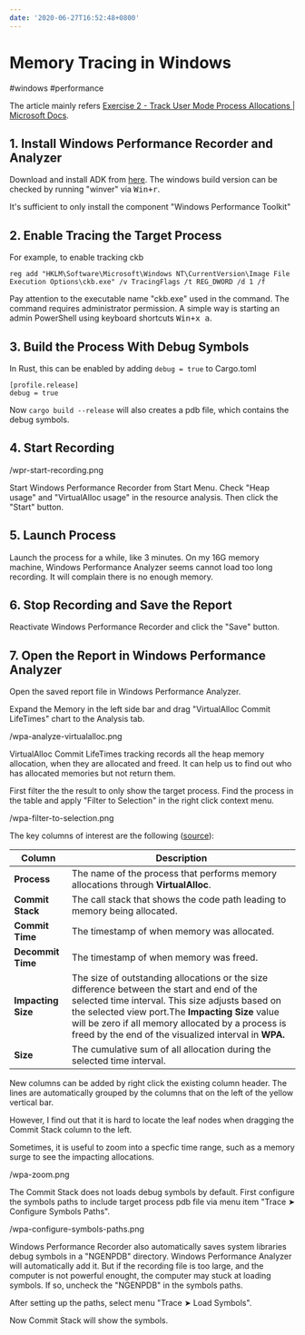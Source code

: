 ```yaml
---
date: '2020-06-27T16:52:48+0800'
---
```


# Memory Tracing in Windows

#windows #performance

The article mainly refers [Exercise 2 - Track User Mode Process Allocations | Microsoft Docs](https://docs.microsoft.com/en-us/windows-hardware/test/wpt/memory-footprint-optimization-exercise-2).

## 1. Install Windows Performance Recorder and Analyzer

Download and install ADK from [here](https://docs.microsoft.com/en-us/windows-hardware/get-started/adk-install). The windows build version can be checked by running "winver" via <kbd>Win+r</kbd>.

It's sufficient to only install the component "Windows Performance Toolkit"

## 2. Enable Tracing the Target Process

For example, to enable tracking ckb

```
reg add "HKLM\Software\Microsoft\Windows NT\CurrentVersion\Image File Execution Options\ckb.exe" /v TracingFlags /t REG_DWORD /d 1 /f
```

Pay attention to the executable name "ckb.exe" used in the command. The command requires administrator permission. A simple way is starting an admin PowerShell using keyboard shortcuts <kbd>Win+x a</kbd>.

## 3. Build the Process With Debug Symbols

In Rust, this can be enabled by adding `debug = true` to Cargo.toml

```
[profile.release]
debug = true
```

Now `cargo build --release` will also creates a pdb file, which contains the debug symbols.

## 4. Start Recording

/wpr-start-recording.png

Start Windows Performance Recorder from Start Menu. Check "Heap usage" and "VirtualAlloc usage" in the resource analysis. Then click the "Start" button.

## 5. Launch Process

Launch the process for a while, like 3 minutes. On my 16G memory machine, Windows Performance Analyzer seems cannot load too long recording. It will complain there is no enough memory.

## 6. Stop Recording and Save the Report

Reactivate Windows Performance Recorder and click the "Save" button.

## 7. Open the Report in Windows Performance Analyzer

Open the saved report file in Windows Performance Analyzer.

Expand the Memory in the left side bar and drag "VirtualAlloc Commit LifeTimes" chart to the Analysis tab.

/wpa-analyze-virtualalloc.png

VirtualAlloc Commit LifeTimes tracking records all the heap memory allocation, when they are allocated and freed. It can help us to find out who has allocated memories but not return them.

First filter the the result to only show the target process. Find the process in the table and apply "Filter to Selection" in the right click context menu.

/wpa-filter-to-selection.png

The key columns of interest are the following ([source](https://docs.microsoft.com/en-us/windows-hardware/test/wpt/memory-footprint-optimization-exercise-2)):

| Column             | Description                                                                                                                                                                                                                                                                                                     |
| ------------------ | --------------------------------------------------------------------------------------------------------------------------------------------------------------------------------------------------------------------------------------------------------------------------------------------------------------- |
| **Process**        | The name of the process that performs memory allocations through **VirtualAlloc**.                                                                                                                                                                                                                              |
| **Commit Stack**   | The call stack that shows the code path leading to memory being allocated.                                                                                                                                                                                                                                      |
| **Commit Time**    | The timestamp of when memory was allocated.                                                                                                                                                                                                                                                                     |
| **Decommit Time**  | The timestamp of when memory was freed.                                                                                                                                                                                                                                                                         |
| **Impacting Size** | The size of outstanding allocations or the size difference between the start and end of the selected time interval. This size adjusts based on the selected view port.The **Impacting Size** value will be zero if all memory allocated by a process is freed by the end of the visualized interval in **WPA.** |
| **Size**           | The cumulative sum of all allocation during the selected time interval.                                                                                                                                                                                                                                         |

New columns can be added by right click the existing column header. The lines are automatically grouped by the columns that on the left of the yellow vertical bar.

However, I find out that it is hard to locate the leaf nodes when dragging the Commit Stack column to the left.

Sometimes, it is useful to zoom into a specfic time range, such as a memory surge to see the impacting allocations.

/wpa-zoom.png

The Commit Stack does not loads debug symbols by default. First configure the symbols paths to include target process pdb file via menu item "Trace ➤ Configure Symbols Paths".

/wpa-configure-symbols-paths.png

Windows Performance Recorder also automatically saves system libraries debug symbols in a "NGENPDB" directory. Windows Performance Analyzer will automatically add it. But if the recording file is too large, and the computer is not powerful enought, the computer may stuck at loading symbols. If so, uncheck the "NGENPDB" in the symbols paths.

After setting up the paths, select menu "Trace ➤ Load Symbols".

Now Commit Stack will show the symbols.
